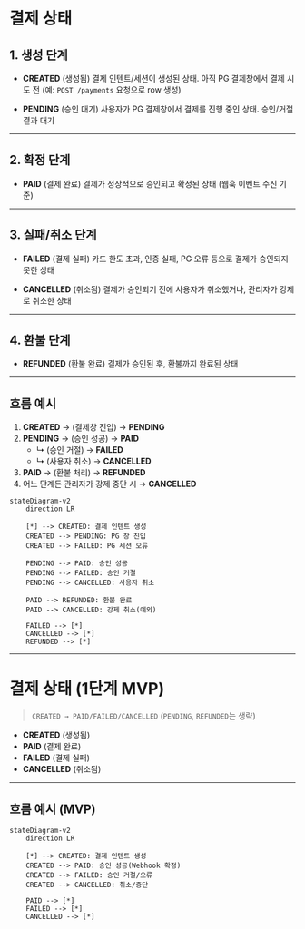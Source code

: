 # 결제 상태

## **1. 생성 단계**

- **CREATED** (생성됨) 
  결제 인텐트/세션이 생성된 상태. 아직 PG 결제창에서 결제 시도 전
  (예: `POST /payments` 요청으로 row 생성)

- **PENDING** (승인 대기) 
  사용자가 PG 결제창에서 결제를 진행 중인 상태. 승인/거절 결과 대기

---

## **2. 확정 단계**

- **PAID** (결제 완료) 
  결제가 정상적으로 승인되고 확정된 상태 (웹훅 이벤트 수신 기준)

---

## **3. 실패/취소 단계**

- **FAILED** (결제 실패) 
  카드 한도 초과, 인증 실패, PG 오류 등으로 결제가 승인되지 못한 상태

- **CANCELLED** (취소됨)
  결제가 승인되기 전에 사용자가 취소했거나, 관리자가 강제로 취소한 상태

---

## **4. 환불 단계**

- **REFUNDED** (환불 완료)
  결제가 승인된 후, 환불까지 완료된 상태

---

## **흐름 예시**

1. **CREATED** → (결제창 진입) → **PENDING**  
2. **PENDING** → (승인 성공) → **PAID**  
   - ↳ (승인 거절) → **FAILED**  
   - ↳ (사용자 취소) → **CANCELLED**  
3. **PAID** → (환불 처리) → **REFUNDED**  
4. 어느 단계든 관리자가 강제 중단 시 → **CANCELLED**

```mermaid
stateDiagram-v2
    direction LR

    [*] --> CREATED: 결제 인텐트 생성
    CREATED --> PENDING: PG 창 진입
    CREATED --> FAILED: PG 세션 오류

    PENDING --> PAID: 승인 성공
    PENDING --> FAILED: 승인 거절
    PENDING --> CANCELLED: 사용자 취소

    PAID --> REFUNDED: 환불 완료
    PAID --> CANCELLED: 강제 취소(예외)

    FAILED --> [*]
    CANCELLED --> [*]
    REFUNDED --> [*]
```

---

# 결제 상태 (1단계 MVP)

> `CREATED → PAID/FAILED/CANCELLED` 
> (`PENDING`, `REFUNDED`는 생략)

- **CREATED** (생성됨) 
- **PAID** (결제 완료) 
- **FAILED** (결제 실패) 
- **CANCELLED** (취소됨)  

---

## **흐름 예시 (MVP)**

```mermaid
stateDiagram-v2
    direction LR

    [*] --> CREATED: 결제 인텐트 생성
    CREATED --> PAID: 승인 성공(Webhook 확정)
    CREATED --> FAILED: 승인 거절/오류
    CREATED --> CANCELLED: 취소/중단

    PAID --> [*]
    FAILED --> [*]
    CANCELLED --> [*]
```
